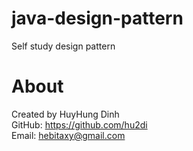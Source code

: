 # java-design-pattern
Self study design pattern

# About
Created by HuyHung Dinh<br>
GitHub: https://github.com/hu2di<br>
Email: hebitaxy@gmail.com
